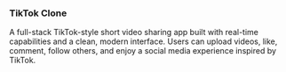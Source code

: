 ### TikTok Clone 
A full-stack TikTok-style short video sharing app built with real-time capabilities and a clean, modern interface. Users can upload videos, like, comment, follow others, and enjoy a social media experience inspired by TikTok.


